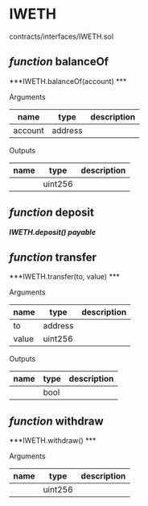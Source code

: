 # IWETH

contracts/interfaces/IWETH.sol

## *function* balanceOf

***IWETH.balanceOf(account) ***

Arguments

| **name** | **type** | **description** |
|-|-|-|
| account | address |  |

Outputs

| **name** | **type** | **description** |
|-|-|-|
|  | uint256 |  |



## *function* deposit

***IWETH.deposit() payable***



## *function* transfer

***IWETH.transfer(to, value) ***

Arguments

| **name** | **type** | **description** |
|-|-|-|
| to | address |  |
| value | uint256 |  |

Outputs

| **name** | **type** | **description** |
|-|-|-|
|  | bool |  |



## *function* withdraw

***IWETH.withdraw() ***

Arguments

| **name** | **type** | **description** |
|-|-|-|
|  | uint256 |  |


